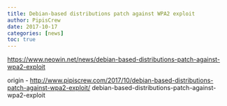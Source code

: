 ```yaml
---
title: Debian-based distributions patch against WPA2 exploit
author: PipisCrew
date: 2017-10-17
categories: [news]
toc: true
---
```


https://www.neowin.net/news/debian-based-distributions-patch-against-wpa2-exploit

origin - http://www.pipiscrew.com/2017/10/debian-based-distributions-patch-against-wpa2-exploit/ debian-based-distributions-patch-against-wpa2-exploit